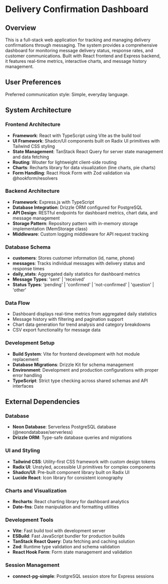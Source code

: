 # Delivery Confirmation Dashboard

## Overview

This is a full-stack web application for tracking and managing delivery confirmations through messaging. The system provides a comprehensive dashboard for monitoring message delivery status, response rates, and customer communications. Built with React frontend and Express backend, it features real-time metrics, interactive charts, and message history management.

## User Preferences

Preferred communication style: Simple, everyday language.

## System Architecture

### Frontend Architecture
- **Framework**: React with TypeScript using Vite as the build tool
- **UI Framework**: Shadcn/UI components built on Radix UI primitives with Tailwind CSS styling
- **State Management**: TanStack React Query for server state management and data fetching
- **Routing**: Wouter for lightweight client-side routing
- **Charts**: Recharts library for data visualization (line charts, pie charts)
- **Form Handling**: React Hook Form with Zod validation via @hookform/resolvers

### Backend Architecture
- **Framework**: Express.js with TypeScript
- **Database Integration**: Drizzle ORM configured for PostgreSQL
- **API Design**: RESTful endpoints for dashboard metrics, chart data, and message management
- **Storage Pattern**: Repository pattern with in-memory storage implementation (MemStorage class)
- **Middleware**: Custom logging middleware for API request tracking

### Database Schema
- **customers**: Stores customer information (id, name, phone)
- **messages**: Tracks individual messages with delivery status and response times
- **daily_stats**: Aggregated daily statistics for dashboard metrics
- **Message Types**: 'sent' | 'received'
- **Status Types**: 'pending' | 'confirmed' | 'not-confirmed' | 'question' | 'other'

### Data Flow
- Dashboard displays real-time metrics from aggregated daily statistics
- Message history with filtering and pagination support
- Chart data generation for trend analysis and category breakdowns
- CSV export functionality for message data

### Development Setup
- **Build System**: Vite for frontend development with hot module replacement
- **Database Migrations**: Drizzle Kit for schema management
- **Environment**: Development and production configurations with proper error handling
- **TypeScript**: Strict type checking across shared schemas and API interfaces

## External Dependencies

### Database
- **Neon Database**: Serverless PostgreSQL database (@neondatabase/serverless)
- **Drizzle ORM**: Type-safe database queries and migrations

### UI and Styling
- **Tailwind CSS**: Utility-first CSS framework with custom design tokens
- **Radix UI**: Unstyled, accessible UI primitives for complex components
- **Shadcn/UI**: Pre-built component library built on Radix UI
- **Lucide React**: Icon library for consistent iconography

### Charts and Visualization
- **Recharts**: React charting library for dashboard analytics
- **Date-fns**: Date manipulation and formatting utilities

### Development Tools
- **Vite**: Fast build tool with development server
- **ESBuild**: Fast JavaScript bundler for production builds
- **TanStack React Query**: Data fetching and caching solution
- **Zod**: Runtime type validation and schema validation
- **React Hook Form**: Form state management and validation

### Session Management
- **connect-pg-simple**: PostgreSQL session store for Express sessions